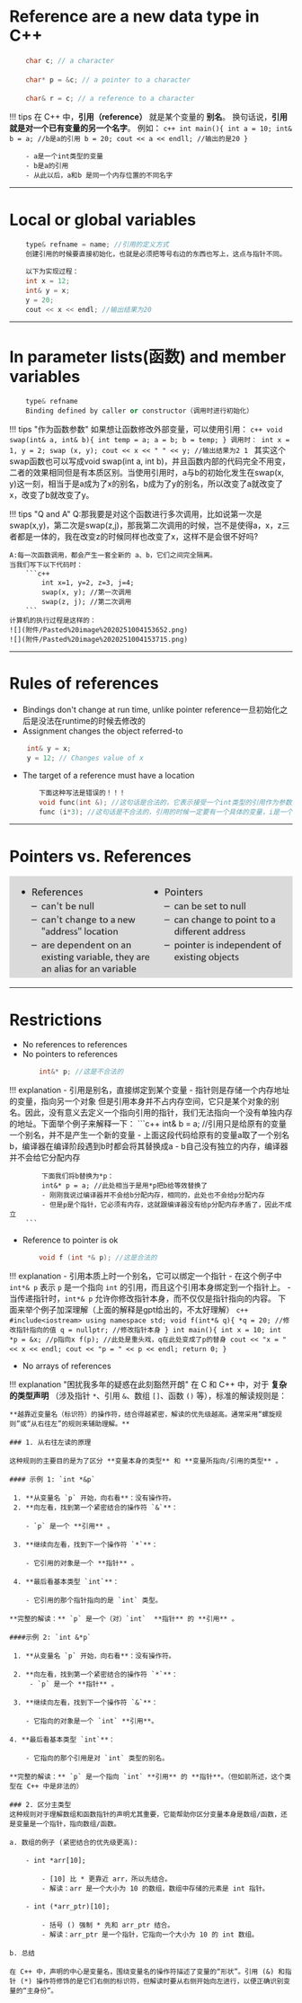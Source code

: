 # Reference are a new data type in C++

```c++
    char c; // a character
    
    char* p = &c; // a pointer to a character
    
    char& r = c; // a reference to a character
```

!!! tips
    在 C++ 中，**引用（reference）** 就是某个变量的 **别名**。  换句话说，**引用就是对一个已有变量的另一个名字**。
    例如：
        ```c++
            int main(){
                int a = 10;
                int& b = a; //b是a的引用
                b = 20;
                cout << a << endll; //输出的是20
            }
        ```
        
        - a是一个int类型的变量
        - b是a的引用
        - 从此以后，a和b 是同一个内存位置的不同名字

---

# Local or global variables
```c++
    type& refname = name; //引用的定义方式
    创建引用的时候要直接初始化，也就是必须把等号右边的东西也写上，这点与指针不同。
```

```c++
    以下为实现过程：
    int x = 12;
    int& y = x;
    y = 20;
    cout << x << endl; //输出结果为20
```

---

# In parameter lists(函数) and member variables
```c++
    type& refname
    Binding defined by caller or constructor（调用时进行初始化）
```

!!! tips "作为函数参数"
    如果想让函数修改外部变量，可以使用引用：
        ```c++
            void swap(int& a, int& b){
                int temp = a;
                a = b;
                b = temp;
            }
            调用时：
            int x = 1, y = 2;
            swap (x, y);
            cout << x << " " << y; //输出结果为2 1
        ```
        其实这个swap函数也可以写成void swap(int a, int b)，并且函数内部的代码完全不用变，二者的效果相同但是有本质区别。当使用引用时，a与b的初始化发生在swap(x, y)这一刻，相当于是a成为了x的别名，b成为了y的别名，所以改变了a就改变了x，改变了b就改变了y。


!!! tips "Q and A"
    Q:那我要是对这个函数进行多次调用，比如说第一次是swap(x,y)，第二次是swap(z,j)，那我第二次调用的时候，岂不是使得a，x，z三者都是一体的，我在改变z的时候同样也改变了x，这样不是会很不好吗?
    
    A:每一次函数调用，都会产生一套全新的 a、b，它们之间完全隔离。
    当我们写下以下代码时：
        ```c++
            int x=1, y=2, z=3, j=4;
            swap(x, y); //第一次调用
            swap(z, j); //第二次调用
        ```
    计算机的执行过程是这样的：
    ![](附件/Pasted%20image%2020251004153652.png)
    ![](附件/Pasted%20image%2020251004153715.png)

---

# Rules of references
- Bindings don't change at run time, unlike pointer
    reference一旦初始化之后是没法在runtime的时候去修改的
- Assignment changes the object referred-to
    ```c++
     int& y = x;
     y = 12; // Changes value of x
    ```
- The target of a reference must have a location
    ```c++
        下面这种写法是错误的！！！
        void func(int &); //这句话是合法的，它表示接受一个int类型的引用作为参数函数
        func (i*3); //这句话是不合法的，引用的时候一定要有一个具体的变量，i是一个变量，但是i*3是一个表达式的结果，是一个临时的计算结果，没有实际的内存地址
    ```

---

# Pointers vs. References
![](附件/Pasted%20image%2020251005010903.png)

---

# Restrictions
- No references to references
- No pointers to references
    ```c++
        int&* p; //这是不合法的
    ```
!!! explanation
    - 引用是别名，直接绑定到某个变量
    - 指针则是存储一个内存地址的变量，指向另一个对象
    但是引用本身并不占内存空间，它只是某个对象的别名。因此，没有意义去定义一个指向引用的指针，我们无法指向一个没有单独内存的地址。下面举个例子来解释一下：
        ```c++
            int& b = a; //引用只是给原有的变量一个别名，并不是产生一个新的变量
            - 上面这段代码给原有的变量a取了一个别名b，编译器在编译阶段遇到b时都会将其替换成a
            - b自己没有独立的内存，编译器并不会给它分配内存
            
            下面我们将b替换为*p：
            int&* p = a; //此处相当于是用*p把b给等效替换了
            - 刚刚我说过编译器并不会给b分配内存，相同的，此处也不会给p分配内存
            - 但是p是个指针，它必须有内存，这就跟编译器没有给p分配内存矛盾了，因此不成立
        ```
- Reference to pointer is ok
    ```c++
        void f (int *& p); //这是合法的
    ```
!!! explanation
    - 引用本质上时一个别名，它可以绑定一个指针
	- 在这个例子中`int*& p` 表示 `p` 是一个指向 `int` 的引用，而且这个引用本身绑定到一个指针上。
	- 当传递指针时，`int*& p` 允许你修改指针本身，而不仅仅是指针指向的内容。
	下面来举个例子加深理解（上面的解释是gpt给出的，不太好理解）
	    ```c++
	        #include<iostream>
	        using namespace std;
	        void f(int*& q){
	            *q = 20; //修改指针指向的值
	            q = nullptr; //修改指针本身
	        }
	        int main(){
	            int x = 10;
	            int *p = &x; //p指向x
	            f(p); //此处是重头戏，q在此处变成了p的替身
	            cout << "x = " << x << endl;
	            cout << "p = " << p << endl;
	            return 0;
	        }
	    ```

- No arrays of references

!!! explanation "困扰我多年的疑惑在此刻豁然开朗"
    在 C 和 C++ 中，对于 **复杂的类型声明** （涉及指针 `*`、引用 `&`、数组 `[]`、函数 `()` 等），标准的解读规则是：
    
    **越靠近变量名（标识符）的操作符，结合得越紧密，解读的优先级越高。通常采用“螺旋规则”或“从右往左”的规则来辅助理解。**
    
    ### 1. 从右往左读的原理
    
    这种规则的主要目的是为了区分 **变量本身的类型** 和 **变量所指向/引用的类型** 。
    
    #### 示例 1: `int *&p`
    
	 1. **从变量名 `p` 开始，向右看**：没有操作符。
     2. **向左看，找到第一个紧密结合的操作符 `&`**：
        
        - `p` 是一个 **引用** 。
        
	 3. **继续向左看，找到下一个操作符 `*`**：
    
        - 它引用的对象是一个 **指针** 。
        
     4. **最后看基本类型 `int`**：
    
        - 它引用的那个指针指向的是 `int` 类型。
        
    **完整的解读：** `p` 是一个（对）`int`  **指针** 的 **引用** 。
    
    ####示例 2: `int &*p`
	 
	 1. **从变量名 `p` 开始，向右看**：没有操作符。
	    
	 2. **向左看，找到第一个紧密结合的操作符 `*`**：
	     - `p` 是一个 **指针** 。
        
	 3. **继续向左看，找到下一个操作符 `&`**：
    
        - 它指向的对象是一个 `int` **引用**。
        
    4. **最后看基本类型 `int`**：
    
        - 它指向的那个引用是对 `int` 类型的别名。
        
    **完整的解读：** `p` 是一个指向 `int` **引用** 的 **指针**。（但如前所述，这个类型在 C++ 中是非法的）
    
    ### 2. 区分主类型
    这种规则对于理解数组和函数指针的声明尤其重要，它能帮助你区分变量本身是数组/函数，还是变量是一个指针，指向数组/函数。
    
    a. 数组的例子 (紧密结合的优先级更高):
        
        - int *arr[10];
            
            - [10] 比 * 更靠近 arr，所以先结合。
            - 解读：arr 是一个大小为 10 的数组，数组中存储的元素是 int 指针。
            
        - int (*arr_ptr)[10];
            
            - 括号 () 强制 * 先和 arr_ptr 结合。
            - 解读：arr_ptr 是一个指针，它指向一个大小为 10 的 int 数组。
            
    b. 总结
    
    在 C++ 中，声明的中心是变量名，围绕变量名的操作符描述了变量的“形状”。引用 (&) 和指针 (*) 操作符修饰的是它们右侧的标识符，但解读时要从右侧开始向左进行，以便正确识别变量的“主身份”。
